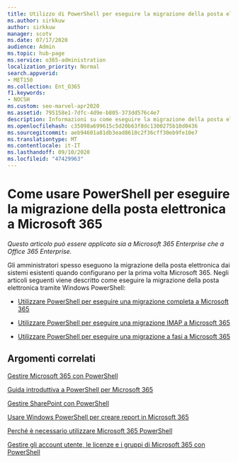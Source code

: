 ```yaml
---
title: Utilizzo di PowerShell per eseguire la migrazione della posta elettronica a Microsoft 365
ms.author: sirkkuw
author: sirkkuw
manager: scotv
ms.date: 07/17/2020
audience: Admin
ms.topic: hub-page
ms.service: o365-administration
localization_priority: Normal
search.appverid:
- MET150
ms.collection: Ent_O365
f1.keywords:
- NOCSH
ms.custom: seo-marvel-apr2020
ms.assetid: 795158e1-7dfc-4d9e-b805-373dd576c4e7
description: Informazioni su come eseguire la migrazione della posta elettronica dal sistema esistente a Microsoft 365 tramite PowerShell.
ms.openlocfilehash: c35098a699615c5d20b63f8dc1300275b10d0436
ms.sourcegitcommit: aeb94601a81db3ead8610c2f36cff30eb9fe10e7
ms.translationtype: MT
ms.contentlocale: it-IT
ms.lasthandoff: 09/10/2020
ms.locfileid: "47429963"
---
```

# <a name="how-to-use-powershell-to-migrate-email-to-microsoft-365"></a>Come usare PowerShell per eseguire la migrazione della posta elettronica a Microsoft 365

*Questo articolo può essere applicato sia a Microsoft 365 Enterprise che a Office 365 Enterprise.*

Gli amministratori spesso eseguono la migrazione della posta elettronica dai sistemi esistenti quando configurano per la prima volta Microsoft 365. Negli articoli seguenti viene descritto come eseguire la migrazione della posta elettronica tramite Windows PowerShell:
  
- [Utilizzare PowerShell per eseguire una migrazione completa a Microsoft 365](use-powershell-to-perform-a-cutover-migration-to-microsoft-365.md)
    
- [Utilizzare PowerShell per eseguire una migrazione IMAP a Microsoft 365](use-powershell-to-perform-an-imap-migration-to-microsoft-365.md)
    
- [Utilizzare PowerShell per eseguire una migrazione a fasi a Microsoft 365](use-powershell-to-perform-a-staged-migration-to-microsoft-365.md)
    
## <a name="related-topics"></a>Argomenti correlati

[Gestire Microsoft 365 con PowerShell](manage-microsoft-365-with-microsoft-365-powershell.md)
  
[Guida introduttiva a PowerShell per Microsoft 365](getting-started-with-microsoft-365-powershell.md)
  
[Gestire SharePoint con PowerShell](manage-sharepoint-online-with-microsoft-365-powershell.md)
  
[Usare Windows PowerShell per creare report in Microsoft 365](use-windows-powershell-to-create-reports-in-microsoft-365.md)

[Perché è necessario utilizzare Microsoft 365 PowerShell](why-you-need-to-use-microsoft-365-powershell.md)
  
[Gestire gli account utente, le licenze e i gruppi di Microsoft 365 con PowerShell](manage-user-accounts-and-licenses-with-microsoft-365-powershell.md)
